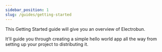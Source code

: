 ```yaml
---
sidebar_position: 1
slug: /guides/getting-started
---
```


This Getting Started guide will give you an overview of Electrobun.

It'll guide you through creating a simple hello world app all the way from setting up your project to distributing it.
